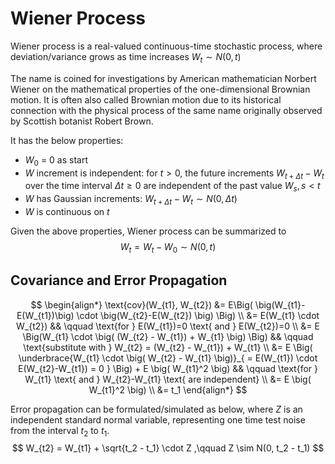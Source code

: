 # Wiener Process

Wiener process is a real-valued continuous-time stochastic process, where deviation/variance grows as time increases $W_t\sim N(0,t)$

The name is coined for investigations by American mathematician Norbert Wiener on the mathematical properties of the one-dimensional Brownian motion.
It is often also called Brownian motion due to its historical connection with the physical process of the same name originally observed by Scottish botanist Robert Brown.

It has the below properties:

* $W_0$ = 0 as start
* $W$ increment is independent: for $t>0$, the future increments $W_{t+\Delta t}-W_t$ over the time interval $\Delta t \ge 0$ are independent of the past value $W_s, s < t$
* $W$ has Gaussian increments: $W_{t+\Delta t} - W_t \sim N(0, \Delta t)$
* $W$ is continuous on $t$

Given the above properties, Wiener process can be summarized to 
$$
W_t = W_t - W_0 \sim N(0,t)
$$

## Covariance and Error Propagation

$$
\begin{align*}
\text{cov}(W_{t1}, W_{t2}) &= 
E\Big( \big(W_{t1}-E(W_{t1})\big) \cdot \big(W_{t2}-E(W_{t2}) \big) \Big)
\\ &=
E(W_{t1} \cdot W_{t2})
&& \qquad \text{for } E(W_{t1})=0 \text{ and } E(W_{t2})=0
\\ &=
E \Big(W_{t1} \cdot \big( (W_{t2} - W_{t1}) + W_{t1} \big) \Big)
&& \qquad \text{substitute with } W_{t2} = (W_{t2} - W_{t1}) + W_{t1}
\\ &=
E \Big( 
\underbrace{W_{t1} \cdot \big( W_{t2} - W_{t1} \big)}_{
    = E(W_{t1}) \cdot  E(W_{t2}-W_{t1}) = 0 }
\Big) + E \big( W_{t1}^2 \big)
&& \qquad \text{for } W_{t1} \text{ and } W_{t2}-W_{t1} \text{ are independent}
\\ &= 
E \big( W_{t1}^2 \big)
\\ &=
t_1
\end{align*}
$$

Error propagation can be formulated/simulated as below, where $Z$ is an independent standard normal variable, representing one time test noise from the interval $t_2$ to $t_1$.
$$
W_{t2} = W_{t1} + \sqrt{t_2 - t_1} \cdot Z
,\qquad Z \sim N(0, t_2 - t_1)
$$
